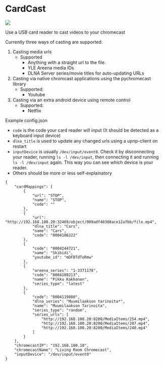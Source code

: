 # CardCast

![](https://i.imgur.com/M6py7pS.png?1)

Use a USB card reader to cast videos to your chromecast

Currently three ways of casting are supported:

1. Casting media urls
   - Supported
     - Anything with a straight url to the file.
     - YLE Areena media IDs
     - DLNA Server series/movie titles for auto-updating URLs
2. Casting via native chromcast applications using the pychromecast library
   - Supported:
     - Youtube
3. Casting via an extra android device using remote control
   - Supported:
     - Netflix

Example config.json

- `code` is the code your card reader will input (It should be detected as a keyboard input device)
- `dlna_title` is used to update any changed urls using a upnp-client on restart
- `inputDevice` is usually `/dev/input/event0`. Check it by disconnecting your reader, running `ls -l /dev/input`, then connecting it and running `ls -l /dev/input` again. This way you can see which device is your reader.
- Others should be more or less self-explainatory

```
{
    "cardMappings": [
        {
            "url": "STOP",
            "name": "STOP",
            "code": ""
        },
        {
            "url": "http://192.168.100.20:32469/object/009adf40388ace12afbb/file.mp4",
            "dlna_title": "Cars",
            "name": "Cars",
            "code": "0004186222"
        },
        {
            "code": "0004244721",
            "name": "Skibidi",
            "youtube_id": "mDFBTdToRmw"
        },
        {
            "areena_series": "1-3371178",
            "code": "0004189213",
            "name": "Pikku Kakkonen",
            "series_type": "latest"
        },
        {
            "code": "0004119880",
            "dlna_series": "Muumilaakson tarinoita*",
            "name": "Muumilaakson Tarinoita",
            "series_type": "random",
            "series_urls": [
                "http://192.168.100.20:8200/MediaItems/254.mp4",
                "http://192.168.100.20:8200/MediaItems/207.mp4",
                "http://192.168.100.20:8200/MediaItems/240.mp4"
            ]
        }
    ],
    "chromecastIP": "192.168.100.18",
    "chromecastName": "Living Room Chromecast",
    "inputDevice": "/dev/input/event0"
}
```
